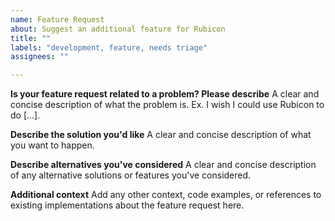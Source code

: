 ```yaml
---
name: Feature Request
about: Suggest an additional feature for Rubicon
title: ""
labels: "development, feature, needs triage"
assignees: ""

---
```


**Is your feature request related to a problem? Please describe**
A clear and concise description of what the problem is. Ex. I wish I could use Rubicon to do [...].

**Describe the solution you'd like**
A clear and concise description of what you want to happen.

**Describe alternatives you've considered**
A clear and concise description of any alternative solutions or features you've considered.

**Additional context**
Add any other context, code examples, or references to existing implementations about the feature request here.
